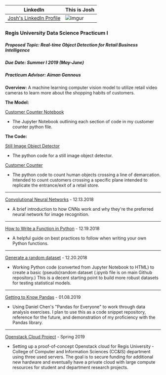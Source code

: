 <HEAD>  
<!-- Global site tag (gtag.js) - Google Analytics -->
<script async src="https://www.googletagmanager.com/gtag/js?id=UA-116290644-1"></script>
<script>
  window.dataLayer = window.dataLayer || [];
  function gtag(){dataLayer.push(arguments);}
  gtag('js', new Date());

  gtag('config', 'UA-116290644-1');
</script>
</HEAD>

<script type="text/javascript" src="https://platform.linkedin.com/badges/js/profile.js" async defer></script>

LinkedIn | This is Josh
:------------: | -------------
[Josh's LinkedIn Profile](https://www.linkedin.com/in/joshbutch?trk=profile-badge) | ![Imgur](https://i.imgur.com/J3e3ldPb.jpg)

<h3>Regis University Data Science Practicum I</h3>
<h5>Proposed Topic:  Real-time Object Detection for Retail Business Intelligence</h5>
<h5>Due Date:  Summer I 2019 (May-June)</h5>
<h5>Practicum Advisor:  Aiman Gannous</h5>

__Overview:__  A machine learning computer vision model to utilize retail video cameras to learn more about the shopping habits of customers.

__The Model:__ 

[Customer Counter Notebook](CustomerCounterNotebook.html)
  - The Jupyter Notebook outlining each section of code in my customer counter python file.

__The Code:__ 

[Still Image Object Detector](imageObjectDetector.py)
  - The python code for a still image object detector.
  
[Customer Counter](customer_counter.py)
  - The python code to count human objects crossing a line of demarcation.  Intended to count customers crossing a specific plane intended to replicate the entrance/exit of a retail store.

***

[Convolutional Neural Networks](cnninfo.md) - 12.13.2018<br>
  - A brief introduction to how CNNs work and why they're the preferred neural network for image recognition.
  
***

[How to Write a Function in Python](functions.md) - 12.19.2018<br>
  - A helpful guide on best practices to follow when writing your own Python functions.
  
***

[Generate a random dataset](randomdataset.html) - 12.20.2018<br>
  - Working Python code (converted from Jupyter Notebook to HTML) to create a basic (pseudo)random dataset (.ipynb file is on main Github repository.)  This is a decent starting point to build more robust datasets for testing statistical models.
  
***

[Getting to Know Pandas](pandas.html) - 01.08.2019<br>
  - Using Daniel Chen's "Pandas for Everyone" to work through data analysis exercises.  I plan to use this as a code snippet repository, reference for the future, and demonstration of my proficiency with the Pandas library.

***

[Openstack Cloud Project](openstack.md) - Spring 2019<br>
  - Setting up a proof-of-concept Openstack cloud for Regis University - College of Computer and Information Sciences (CC&IS) department using three used servers.  The goal is to secure funding for additional new hardware and eventually have a private cloud with large compute resources for student and department research projects.
  

